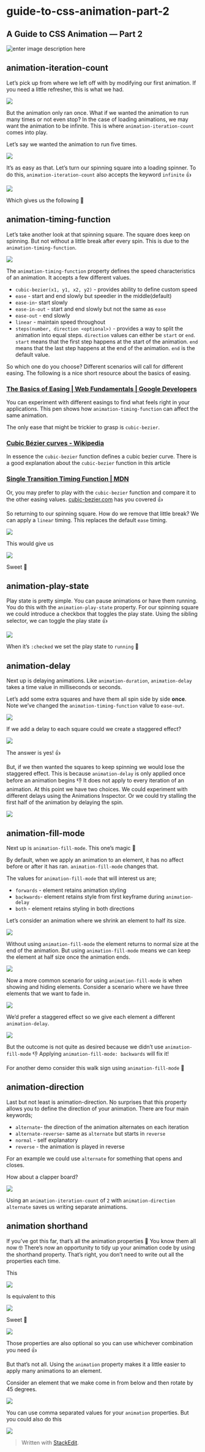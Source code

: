 # guide-to-css-animation-part-2

## A Guide to CSS Animation — Part 2

![enter image description here](https://miro.medium.com/max/4752/1*8VI1jY60cMT8ij5lHr6Ydw.jpeg)

## animation-iteration-count

Let’s pick up from where we left off with by modifying our first animation. If you need a little refresher, this is what we had.

![](https://miro.medium.com/max/480/1*-Ip2pjgEccC_u8_jszRNSw.gif)

But the animation only ran once. What if we wanted the animation to run many times or not even stop? In the case of loading animations, we may want the animation to be infinite. This is where `animation-iteration-count` comes into play.

Let’s say we wanted the animation to run five times.

![](https://miro.medium.com/max/1448/1*jI6tr2c3WxzefQtv8gQs8w.png)

It’s as easy as that. Let’s turn our spinning square into a loading spinner. To do this, `animation-iteration-count` also accepts the keyword `infinite` 👍

![](https://miro.medium.com/max/1448/1*Kjxi4yjkLLU_XYq-0HgsAg.png)

Which gives us the following 🎉

## animation-timing-function

Let’s take another look at that spinning square. The square does keep on spinning. But not without a little break after every spin. This is due to the `animation-timing-function`.

![](https://miro.medium.com/max/480/1*ZLekwO4QthfAWlBgM-9vpA.gif)

The `animation-timing-function` property defines the speed characteristics of an animation. It accepts a few different values.

* `cubic-bezier(x1, y1, x2, y2)`  - provides ability to define custom speed
* `ease`  - start and end slowly but speedier in the middle\(default\)
* `ease-in`- start slowly
* `ease-in-out`  - start and end slowly but not the same as  `ease`
* `ease-out`  - end slowly
* `linear`  - maintain speed throughout
* `steps(number, direction <optional>)`  - provides a way to split the animation into equal steps.  `direction`  values can either be  `start`  or  `end`.  `start`  means that the first step happens at the start of the animation.  `end`  means that the last step happens at the end of the animation.  `end`  is the default value.

So which one do you choose? Different scenarios will call for different easing. The following is a nice short resource about the basics of easing.

### [The Basics of Easing \| Web Fundamentals \| Google Developers](https://developers.google.com/web/fundamentals/design-and-ux/animations/the-basics-of-easing)

You can experiment with different easings to find what feels right in your applications. This pen shows how `animation-timing-function` can affect the same animation.

The only ease that might be trickier to grasp is `cubic-bezier`.

### [Cubic Bézier curves - Wikipedia](https://en.wikipedia.org/wiki/B%C3%A9zier_curve#Cubic_B%C3%A9zier_curves)

In essence the `cubic-bezier` function defines a cubic bezier curve. There is a good explanation about the `cubic-bezier` function in this article

### [Single Transition Timing Function \| MDN](https://developer.mozilla.org/en-US/docs/Web/CSS/single-transition-timing-function)

Or, you may prefer to play with the `cubic-bezier` function and compare it to the other easing values. [cubic-bezier.com](http://cubic-bezier.com/) has you covered 👍

So returning to our spinning square. How do we remove that little break? We can apply a `linear` timing. This replaces the default `ease` timing.

![](https://miro.medium.com/max/1448/1*ITaERJZnx5Gix2wV1djZ8w.png)

This would give us

![](https://miro.medium.com/max/480/1*itA_VOJEAGwgdUSJFCVckQ.gif)

Sweet 🍭

## animation-play-state

Play state is pretty simple. You can pause animations or have them running. You do this with the `animation-play-state` property. For our spinning square we could introduce a checkbox that toggles the play state. Using the sibling selector, we can toggle the play state 👍

![](https://miro.medium.com/max/1448/1*WkJUXh31d-XxMKYiBKsv3Q.png)

When it’s `:checked` we set the play state to `running` 👟

## animation-delay

Next up is delaying animations. Like `animation-duration`, `animation-delay` takes a time value in milliseconds or seconds.

Let’s add some extra squares and have them all spin side by side **once**. Note we’ve changed the `animation-timing-function` value to `ease-out`.

![](https://miro.medium.com/max/480/1*r_w4OO-aSm4qeu-WxuDeyg.gif)

If we add a delay to each square could we create a staggered effect?

![](https://miro.medium.com/max/1448/1*7DTrcNdqSOcQT3yimOPSoQ.png)

The answer is yes! 👍

But, if we then wanted the squares to keep spinning we would lose the staggered effect. This is because `animation-delay` is only applied once before an animation begins 👎 It does not apply to every iteration of an animation. At this point we have two choices. We could experiment with different delays using the Animations Inspector. Or we could try stalling the first half of the animation by delaying the spin.

![](https://miro.medium.com/max/1448/1*eF33-X5vMbwtM8FlE6mlAg.png)

## animation-fill-mode

Next up is `animation-fill-mode`. This one’s magic 🎩

By default, when we apply an animation to an element, it has no affect before or after it has ran. `animation-fill-mode` changes that.

The values for `animation-fill-mode` that will interest us are;

* `forwards`  - element retains animation styling
* `backwards`- element retains style from first keyframe during  `animation-delay`
* `both`  - element retains styling in both directions

Let’s consider an animation where we shrink an element to half its size.

![](https://miro.medium.com/max/480/1*VUOlV2x_ttxTNnVCAPDAXg.gif)

Without using `animation-fill-mode` the element returns to normal size at the end of the animation. But using `animation-fill-mode` means we can keep the element at half size once the animation ends.

![](https://miro.medium.com/max/1448/1*5fYAMthgl7D0KGKYGRRx0Q.png)

Now a more common scenario for using `animation-fill-mode` is when showing and hiding elements. Consider a scenario where we have three elements that we want to fade in.

![](https://miro.medium.com/max/1448/1*RDzvBINfWRW-ayw9plJh0g.png)

We’d prefer a staggered effect so we give each element a different `animation-delay`.

![](https://miro.medium.com/max/480/1*frFfGF2sru6RyHlyj3_uAw.gif)

But the outcome is not quite as desired because we didn’t use `animation-fill-mode` 👎 Applying `animation-fill-mode: backwards` will fix it!

For another demo consider this walk sign using `animation-fill-mode` 🚶

## animation-direction

Last but not least is animation-direction. No surprises that this property allows you to define the direction of your animation. There are four main keywords;

* `alternate`- the direction of the animation alternates on each iteration
* `alternate-reverse`- same as  `alternate`  but starts in  `reverse`
* `normal`  - self explanatory
* `reverse`  - the animation is played in reverse

For an example we could use `alternate` for something that opens and closes.

How about a clapper board?

![](https://miro.medium.com/max/480/1*YS2mQVJYJKKTdA5tKY3JzQ.gif)

Using an `animation-iteration-count` of `2` with `animation-direction` `alternate` saves us writing separate animations.

## animation shorthand

If you’ve got this far, that’s all the animation properties 🎉 You know them all now 🤓 There’s now an opportunity to tidy up your animation code by using the shorthand property. That’s right, you don’t need to write out all the properties each time.

This

![](https://miro.medium.com/max/1448/1*M-li0KTmg0QpkwuzKdkoVg.png)

Is equivalent to this

![](https://miro.medium.com/max/1448/1*H358682oCimDg_z4N4mFPg.png)

Sweet 🍭

![](https://miro.medium.com/max/1448/1*08nwrxY4gHU2uT2iz-gHtg.png)

Those properties are also optional so you can use whichever combination you need 👍

But that’s not all. Using the `animation` property makes it a little easier to apply many animations to an element.

Consider an element that we make come in from below and then rotate by 45 degrees.

![](https://miro.medium.com/max/1448/1*oOPotWMrPIhx-WUCrj9z6A.png)

You can use comma separated values for your `animation` properties. But you could also do this

![](https://miro.medium.com/max/1448/1*v8v0Xpj91Yo08mIij91uZQ.png)

> Written with [StackEdit](https://codeburst.io/a-guide-to-css-animation-part-2-2cd422f78567).

